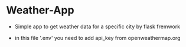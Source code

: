 # Weather-App
+ Simple app to get weather data for a specific city by flask fremwork
* in this file '.env' you need to add api_key from openweathermap.org
